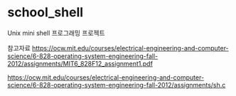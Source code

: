 # school_shell
Unix mini shell 프로그래밍 프로젝트

참고자료
https://ocw.mit.edu/courses/electrical-engineering-and-computer-science/6-828-operating-system-engineering-fall-2012/assignments/MIT6_828F12_assignment1.pdf

https://ocw.mit.edu/courses/electrical-engineering-and-computer-science/6-828-operating-system-engineering-fall-2012/assignments/sh.c
